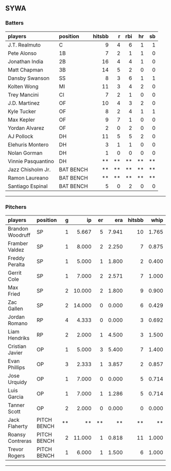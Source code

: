 ## SYWA

### Batters

 
|players            |position  | hitsbb|  r| rbi| hr| sb| 
|:------------------|:---------|------:|--:|---:|--:|--:| 
|J.T. Realmuto      |C         |      9|  4|   6|  1|  1| 
|Pete Alonso        |1B        |      7|  2|   1|  1|  0| 
|Jonathan India     |2B        |     16|  4|   4|  1|  0| 
|Matt Chapman       |3B        |     14|  5|   2|  0|  0| 
|Dansby Swanson     |SS        |      8|  3|   6|  1|  1| 
|Kolten Wong        |MI        |     11|  3|   4|  2|  0| 
|Trey Mancini       |CI        |      7|  2|   1|  0|  0| 
|J.D. Martinez      |OF        |     10|  4|   3|  2|  0| 
|Kyle Tucker        |OF        |      8|  2|   4|  1|  1| 
|Max Kepler         |OF        |      9|  7|   1|  0|  0| 
|Yordan Alvarez     |OF        |      2|  0|   2|  0|  0| 
|AJ Pollock         |DH        |     11|  5|   5|  2|  0| 
|Elehuris Montero   |DH        |      3|  1|   1|  0|  0| 
|Nolan Gorman       |DH        |      1|  0|   0|  0|  0| 
|Vinnie Pasquantino |DH        |     **| **|  **| **| **| 
|Jazz Chisholm Jr.  |BAT BENCH |     **| **|  **| **| **| 
|Ramon Laureano     |BAT BENCH |     **| **|  **| **| **| 
|Santiago Espinal   |BAT BENCH |      5|  0|   2|  0|  0| 


* * *

### Pitchers

 
|players          |position    |  g|     ip| er|   era| hitsbb|  whip| so|  w| sv| 
|:----------------|:-----------|--:|------:|--:|-----:|------:|-----:|--:|--:|--:| 
|Brandon Woodruff |SP          |  1|  5.667|  5| 7.941|     10| 1.765|  4|  0|  0| 
|Framber Valdez   |SP          |  1|  8.000|  2| 2.250|      7| 0.875|  8|  1|  0| 
|Freddy Peralta   |SP          |  1|  5.000|  1| 1.800|      2| 0.400|  3|  0|  0| 
|Gerrit Cole      |SP          |  1|  7.000|  2| 2.571|      7| 1.000|  4|  0|  0| 
|Max Fried        |SP          |  2| 10.000|  2| 1.800|      9| 0.900|  9|  1|  0| 
|Zac Gallen       |SP          |  2| 14.000|  0| 0.000|      6| 0.429| 14|  2|  0| 
|Jordan Romano    |RP          |  4|  4.333|  0| 0.000|      3| 0.692|  6|  0|  3| 
|Liam Hendriks    |RP          |  2|  2.000|  1| 4.500|      3| 1.500|  1|  1|  1| 
|Cristian Javier  |OP          |  1|  5.000|  3| 5.400|      7| 1.400|  7|  1|  0| 
|Evan Phillips    |OP          |  3|  2.333|  1| 3.857|      2| 0.857|  1|  0|  0| 
|Jose Urquidy     |OP          |  1|  7.000|  0| 0.000|      5| 0.714|  8|  1|  0| 
|Luis Garcia      |OP          |  1|  7.000|  1| 1.286|      5| 0.714|  7|  0|  0| 
|Tanner Scott     |OP          |  2|  2.000|  0| 0.000|      0| 0.000|  5|  0|  0| 
|Jack Flaherty    |PITCH BENCH | **|     **| **|    **|     **|    **| **| **| **| 
|Roansy Contreras |PITCH BENCH |  2| 11.000|  1| 0.818|     11| 1.000| 12|  1|  0| 
|Trevor Rogers    |PITCH BENCH |  1|  6.000|  1| 1.500|      6| 1.000|  5|  0|  0| 


* * *


